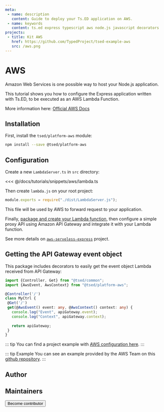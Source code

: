 ```yaml
---
meta:
 - name: description
   content: Guide to deploy your Ts.ED application on AWS.
 - name: keywords
   content: ts.ed express typescript aws node.js javascript decorators
projects:   
 - title: Kit AWS
   href: https://github.com/TypedProject/tsed-example-aws
   src: /aws.png   
---
```

# AWS

Amazon Web Services is one possible way to host your Node.js application.

This tutorial shows you how to configure the Express application written with Ts.ED, to be executed as an AWS Lambda Function.

More information here: [Official AWS Docs](http://docs.aws.amazon.com/lambda/latest/dg/welcome.html)

<Projects type="examples"/>

## Installation

First, install the `tsed/platform-aws` module:

```bash
npm install --save @tsed/platform-aws
```

## Configuration

Create a new `LambdaServer.ts` in `src` directory:

<<< @/docs/tutorials/snippets/aws/lambda.ts

Then create `lambda.js` on your root project:

```javascript
module.exports = require("./dist/LambdaServer.js");
```

This file will be used by AWS to forward request to your application.

Finally, [package and create your Lambda function](http://docs.aws.amazon.com/lambda/latest/dg/nodejs-create-deployment-pkg.html), 
then configure a simple proxy API using Amazon API Gateway and integrate it with your Lambda function.

See more details on [`aws-serveless-express`](https://github.com/awslabs/aws-serverless-express) project.

## Getting the API Gateway event object

This package includes decorators to easily get the event object Lambda received from API Gateway:

```typescript
import {Controller, Get} from "@tsed/common"; 
import {AwsEvent, AwsContext} from "@tsed/platform-aws"; 

@Controller('/')
class MyCtrl {
 @Get('/')
 get(@AwsEvent() event: any, @AwsContext() context: any) {
   console.log("Event", apiGateway.event);
   console.log("Context", apiGateway.context);
   
   return apiGateway;
 }
}
```

::: tip
You can find a project example with [AWS configuration here](https://github.com/TypedProject/tsed-example-aws).
:::

::: tip Example
You can see an example provided by the AWS Team on this [github repository](https://github.com/awslabs/aws-serverless-express/tree/master/examples/basic-starter).
:::

## Author 

<GithubContributors :users="['Romakita']"/>

## Maintainers <Badge text="Help wanted" />

<GithubContributors :users="['Romakita', 'vetras']"/>

<div class="flex items-center justify-center mb-5">
  <Button bg-color="white" color="blue" rounded="medium" href="/contributing.html">
    Become contributor
  </Button>
</div>
